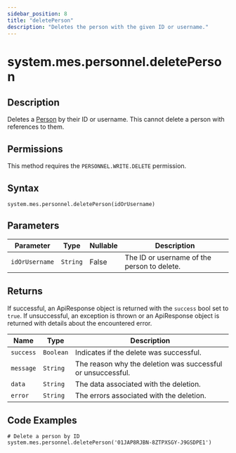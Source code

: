 ```yaml
---
sidebar_position: 8
title: "deletePerson"
description: "Deletes the person with the given ID or username."
---
```


# system.mes.personnel.deletePerson

## Description

Deletes a [Person](../../data-model/personnel-model/personnel) by their ID or username.
This cannot delete a person with references to them.


## Permissions

This method requires the `PERSONNEL.WRITE.DELETE` permission.

## Syntax

```
system.mes.personnel.deletePerson(idOrUsername)
```

## Parameters

| Parameter      | Type   | Nullable | Description                                 |
|----------------| ------ |----------|---------------------------------------------|
| `idOrUsername` | `String` | False    | The ID or username of the person to delete. |

## Returns

If successful, an ApiResponse object is returned with the `success` bool set to `true`. If unsuccessful, an exception is thrown or an ApiResponse object is returned with details about the encountered error.

| Name      | Type      | Description                                                 |
| --------- | --------- | ----------------------------------------------------------- |
| `success` | `Boolean` | Indicates if the delete was successful.                     |
| `message` | `String`  | The reason why the deletion was successful or unsuccessful. |
| `data`    | `String`  | The data associated with the deletion.                      |
| `error`   | `String`  | The errors associated with the deletion.                    |

## Code Examples

```
# Delete a person by ID
system.mes.personnel.deletePerson('01JAP8RJBN-8ZTPXSGY-J9GSDPE1')
```